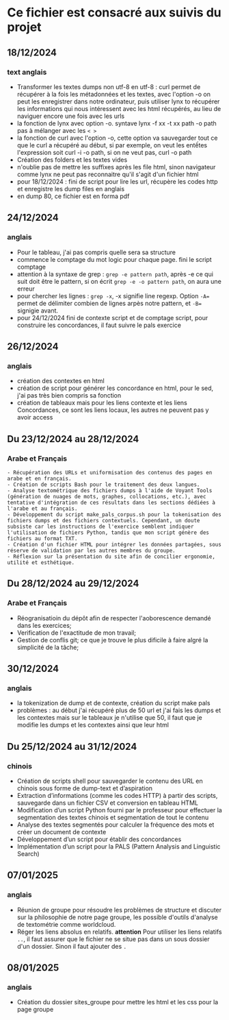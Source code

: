 # Ce fichier est consacré aux suivis du projet
## 18/12/2024
### text anglais
- Transformer les textes dumps non utf-8 en utf-8 : curl permet de récupérer à la fois les métadonnées et les textes, avec l'option -o on peut les enregistrer dans notre ordinateur, puis utiliser lynx to récupérer les informations qui nous intéressent avec les html récupérés, au lieu de naviguer encore une fois avec les urls
- la fonction de lynx avec option -o. syntave lynx -f xx -t xx path -o path pas à mélanger avec les `< >`
- la fonction de curl avec l'option -o, cette option va sauvegarder tout ce que le curl a récupéré au début, si par exemple, on veut les entếtes l'expression soit curl -i -o path, si on ne veut pas, curl -o path
- Création des folders et les textes vides
- n'oublie pas de mettre les suffixes après les file html, sinon navigateur comme lynx ne peut pas reconnaitre qu'il s'agit d'un fichier html
- pour 18/12/2024 : fini de script pour lire les url, récupère les codes http  et enregistre les dump files en anglais
- en dump 80, ce fichier est en forma pdf
## 24/12/2024
### anglais
- Pour le tableau, j'ai pas compris quelle sera sa structure 
- commence le comptage du mot logic pour chaque page. fini le script comptage 
- attention à la syntaxe de grep : `grep -e pattern path`, après -e ce qui suit doit être le pattern, si on écrit `grep -e -o pattern path`, on aura une erreur
- pour chercher les lignes : `grep -x`, -x signifie line regexp. Option `-A=` permet de délimiter combien de lignes arpès notre pattern, et `-B=` signigie avant. 
- pour 24/12/2024 fini de contexte script et de comptage script, pour construire les concordances, il faut suivre le pals exercice
## 26/12/2024
### anglais
- création des contextes en html
- création de script pour générer les concordance en html, pour le sed, j'ai pas très bien compris sa fonction
- création de tableaux mais pour les liens contexte et les liens Concordances, ce sont les liens locaux, les autres ne peuvent pas y avoir access

## Du 23/12/2024 au 28/12/2024
### Arabe et Français

    - Récupération des URLs et uniformisation des contenus des pages en arabe et en français.
    - Création de scripts Bash pour le traitement des deux langues.
    - Analyse textométrique des fichiers dumps à l'aide de Voyant Tools (génération de nuages de mots, graphes, collocations, etc.), avec tentative d'intégration de ces résultats dans les sections dédiées à l'arabe et au français.
    - Développement du script make_pals_corpus.sh pour la tokenisation des fichiers dumps et des fichiers contextuels. Cependant, un doute subsiste car les instructions de l'exercice semblent indiquer l'utilisation de fichiers Python, tandis que mon script génère des fichiers au format TXT.
    - Création d'un fichier HTML pour intégrer les données partagées, sous réserve de validation par les autres membres du groupe.
    - Réflexion sur la présentation du site afin de concilier ergonomie, utilité et esthétique.

## Du 28/12/2024 au 29/12/2024
### Arabe et Français

- Réogranisatioin du dépôt afin de respecter l'aoborescence demandé dans les exercices;
- Verification de l'exactitude de mon travail;
- Gestion de conflis git; ce que je trouve le plus dificile à faire algré la simplicité de la tâche; 

## 30/12/2024
### anglais
- la tokenization de dump et de contexte, création du script make pals
- problèmes : au début j'ai récupéré plus de 50 url et j'ai fais les dumps et les contextes mais sur le tableaux je n'utilise que 50, il faut que je modifie les dumps et les contextes ainsi que leur html

## Du 25/12/2024 au 31/12/2024
### chinois
- Création de scripts shell pour sauvegarder le contenu des URL en chinois sous forme de dump-text et d’aspiration 
- Extraction d’informations (comme les codes HTTP) à partir des scripts, sauvegarde dans un fichier CSV et conversion en tableau HTML 
- Modification d’un script Python fourni par le professeur pour effectuer la segmentation des textes chinois et segmentation de tout le contenu 
- Analyse des textes segmentés pour calculer la fréquence des mots et créer un document de contexte 
- Développement d’un script pour établir des concordances 
- Implémentation d’un script pour la PALS (Pattern Analysis and Linguistic Search) 

## 07/01/2025
### anglais
- Réunion de groupe pour résoudre les problèmes de structure et discuter sur la philosophie de notre page groupe, les possible d'outils d'analyse de textométrie comme worldcloud.
- Réger les liens absolus en relatifs. **attention** Pour utiliser les liens relatifs `..`, il faut assurer que le fichier ne se situe pas dans un sous dossier d'un dossier. Sinon il faut ajouter des `.`

## 08/01/2025
### anglais
- Création du dossier sites_groupe pour mettre les html et les css pour la page groupe

